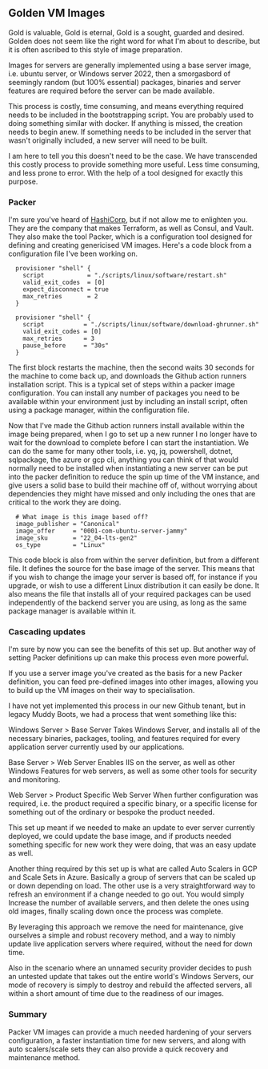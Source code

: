 ## Golden VM Images

Gold is valuable, Gold is eternal, Gold is a sought, guarded and desired. Golden does not seem like the right word for what I'm about to describe, but it is often ascribed to this style of image preparation.

Images for servers are generally implemented using a base server image, i.e. ubuntu server, or Windows server 2022, then a smorgasbord of seemingly random (but 100% essential) packages, binaries and server features are required before the server can be made available.

This process is costly, time consuming, and means everything required needs to be included in the bootstrapping script. You are probably used to doing something similar with docker. If anything is missed, the creation needs to begin anew. If something needs to be included in the server that wasn't originally included, a new server will need to be built.

I am here to tell you this doesn't need to be the case. We have transcended this costly process to provide something more useful. Less time consuming, and less prone to error. With the help of a tool designed for exactly this purpose.

### Packer
I'm sure you've heard of [HashiCorp](https://www.hashicorp.com/), but if not allow me to enlighten you. They are the company that makes Terraform, as well as Consul, and Vault. They also make the tool Packer, which is a configuration tool designed for defining and creating genericised VM images. Here's a code block from a configuration file I've been working on.

```
  provisioner "shell" {
    script            = "./scripts/linux/software/restart.sh"
    valid_exit_codes  = [0]
    expect_disconnect = true
    max_retries       = 2
  }

  provisioner "shell" {
    script           = "./scripts/linux/software/download-ghrunner.sh"
    valid_exit_codes = [0]
    max_retries      = 3
    pause_before     = "30s"
  }
```

The first block restarts the machine, then the second waits 30 seconds for the machine to come back up, and downloads the Github action runners installation script. This is a typical set of steps within a packer image configuration. You can install any number of packages you need to be available within your environment just by including an install script, often using a package manager, within the configuration file.

Now that I've made the Github action runners install available within the image being prepared, when I go to set up a new runner I no longer have to wait for the download to complete before I can start the instantiation. We can do the same for many other tools, i.e. yq, jq, powershell, dotnet, sqlpackage, the azure or gcp cli, anything you can think of that would normally need to be installed when instantiating a new server can be put into the packer definition to reduce the spin up time of the VM instance, and give users a solid base to build their machine off of, without worrying about dependencies they might have missed and only including the ones that are critical to the work they are doing.

```
  # What image is this image based off?
  image_publisher = "Canonical"
  image_offer     = "0001-com-ubuntu-server-jammy"
  image_sku       = "22_04-lts-gen2"
  os_type         = "Linux"
```

This code block is also from within the server definition, but from a different file. It defines the source for the base image of the server. This means that if you wish to change the image your server is based off, for instance if you upgrade, or wish to use a different Linux distribution it can easily be done. It also means the file that installs all of your required packages can be used independently of the backend server you are using, as long as the same package manager is available within it.

### Cascading updates
I'm sure by now you can see the benefits of this set up. But another way of setting Packer definitions up can make this process even more powerful.

If you use a server image you've created as the basis for a new Packer definition, you can feed pre-defined images into other images, allowing you to build up the VM images on their way to specialisation.

I have not yet implemented this process in our new Github tenant, but in legacy Muddy Boots, we had a process that went something like this:

Windows Server > Base Server
	Takes Windows Server, and installs all of the necessary binaries, packages, tooling, and features required for every application server currently used by our applications.

Base Server > Web Server
	Enables IIS on the server, as well as other Windows Features for web servers, as well as some other tools for security and monitoring.

Web Server > Product Specific Web Server
	When further configuration was required, i.e. the product required a specific binary, or a specific license for something out of the ordinary or bespoke the product needed.

This set up meant if we needed to make an update to ever server currently deployed, we could update the base image, and if products needed something specific for new work they were doing, that was an easy update as well.

Another thing required by this set up is what are called Auto Scalers in GCP and Scale Sets in Azure. Basically a group of servers that can be scaled up or down depending on load. The other use is a very straightforward way to refresh an environment if a change needed to go out. You would simply Increase the number of available servers, and then delete the ones using old images, finally scaling down once the process was complete. 

By leveraging this approach we remove the need for maintenance, give ourselves a simple and robust recovery method, and a way to nimbly update live application servers where required, without the need for down time. 

Also in the scenario where an unnamed security provider decides to push an untested update that takes out the entire world's Windows Servers, our mode of recovery is simply to destroy and rebuild the affected servers, all within a short amount of time due to the readiness of our images.

### Summary
Packer VM images can provide a much needed hardening of your servers configuration, a faster instantiation time for new servers, and along with auto scalers/scale sets they can also provide a quick recovery and maintenance method.
